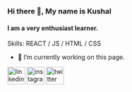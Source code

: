### Hi there 👋, My name is Kushal
#### I am a very enthusiast learner.

Skills:  REACT / JS / HTML / CSS

- 🔭 I’m currently working on this page. 


[<img src='https://cdn.jsdelivr.net/npm/simple-icons@3.0.1/icons/linkedin.svg' alt='linkedin' height='40'>](https://www.linkedin.com/in/kushal-khanal/)  [<img src='https://cdn.jsdelivr.net/npm/simple-icons@3.0.1/icons/instagram.svg' alt='instagram' height='40'>](https://www.instagram.com/kushal_kks/)  [<img src='https://cdn.jsdelivr.net/npm/simple-icons@3.0.1/icons/twitter.svg' alt='twitter' height='40'>](https://twitter.com/kushal1049)  

